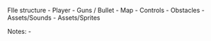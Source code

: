 


FIle structure
    - Player
    - Guns / Bullet
    - Map
    - Controls
    - Obstacles
    - Assets/Sounds
    - Assets/Sprites
    

Notes:
    - 